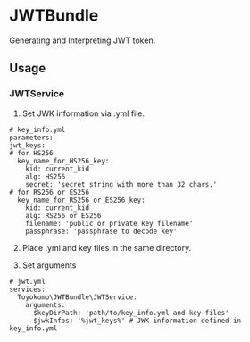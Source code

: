 # JWTBundle
Generating and Interpreting JWT token.

## Usage

### JWTService

1. Set JWK information via .yml file.
```
# key_info.yml
parameters:
jwt_keys:
# for HS256
  key_name_for_HS256_key:
    kid: current_kid
    alg: HS256
    secret: 'secret string with more than 32 chars.'
# for RS256 or ES256
  key_name_for_RS256_or_ES256_key:
    kid: current_kid
    alg: RS256 or ES256
    filename: 'public or private key filename'
    passphrase: 'passphrase to decode key'
```

2. Place .yml and key files in the same directory.

3. Set arguments
```
# jwt.yml
services:
  Toyokumo\JWTBundle\JWTService:
    arguments:
      $keyDirPath: 'path/to/key_info.yml and key files'
      $jwkInfos: '%jwt_keys%' # JWK information defined in key_info.yml
```
